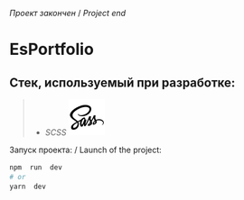 *Проект закончен* / *Project end*
# EsPortfolio
## Стек, используемый при разработке:
> - *SCSS* ![ss](readmi-icons/icons8-sass-64.png)


Запуск проекта: / Launch of the project:

  

```bash
npm  run  dev
# or
yarn  dev
```
